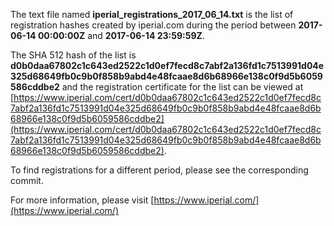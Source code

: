 The text file named **iperial_registrations_2017_06_14.txt** is the list of registration hashes created by iperial.com during the period between **2017-06-14 00:00:00Z** and **2017-06-14 23:59:59Z**.

The SHA 512 hash of the list is **d0b0daa67802c1c643ed2522c1d0ef7fecd8c7abf2a136fd1c7513991d04e325d68649fb0c9b0f858b9abd4e48fcaae8d6b68966e138c0f9d5b6059586cddbe2** and the registration certificate for the list can be viewed at [https://www.iperial.com/cert/d0b0daa67802c1c643ed2522c1d0ef7fecd8c7abf2a136fd1c7513991d04e325d68649fb0c9b0f858b9abd4e48fcaae8d6b68966e138c0f9d5b6059586cddbe2](https://www.iperial.com/cert/d0b0daa67802c1c643ed2522c1d0ef7fecd8c7abf2a136fd1c7513991d04e325d68649fb0c9b0f858b9abd4e48fcaae8d6b68966e138c0f9d5b6059586cddbe2).

To find registrations for a different period, please see the corresponding commit.

For more information, please visit [https://www.iperial.com/](https://www.iperial.com/)
